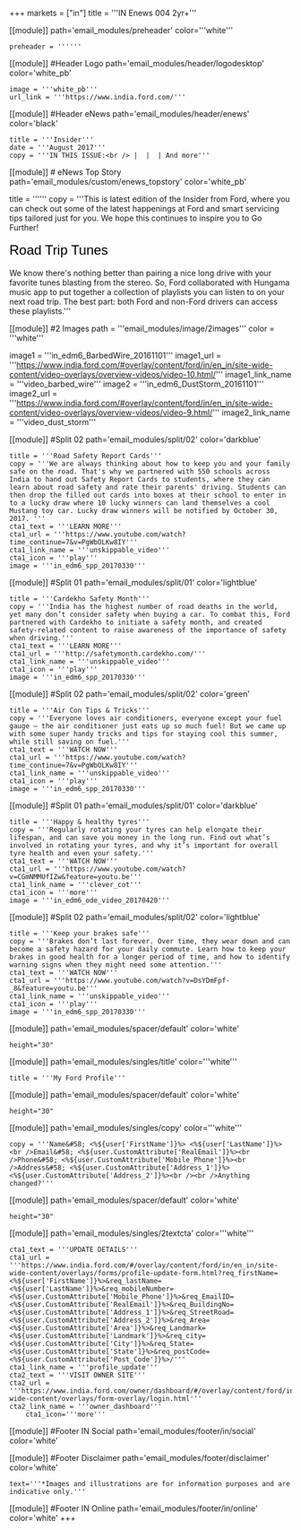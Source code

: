+++
markets = ["in"]
title = '''IN Enews 004 2yr+'''

[[module]]
path='email_modules/preheader'
color='''white'''

	preheader = ''''''

[[module]] #Header Logo
path='email_modules/header/logodesktop'
color='white_pb'

	image = '''white_pb'''
	url_link = '''https://www.india.ford.com/'''

[[module]] #Header eNews
path='email_modules/header/enews'
color='black'

	title = '''Insider'''
	date = '''August 2017'''
	copy = '''IN THIS ISSUE:<br /> |  |  | And more'''

[[module]] # eNews Top Story
path='email_modules/custom/enews_topstory'
color='white_pb'

title = ''''''
	copy = '''This is latest edition of the Insider from Ford, where you can check out some of the latest happenings at Ford and smart servicing tips tailored just for you. We hope this continues to inspire you to Go Further!<br /><br /><span style="color:#000001; font-size: 24px; font-family: 'Arial','Helvetica','Sans-Serif'; line-height: 30px; font-weight: normal; font-style: regular;">Road Trip Tunes</span><br /><br />We know there's nothing better than pairing a nice long drive with your favorite tunes blasting from the stereo. So, Ford collaborated with Hungama music app to put together a collection of playlists you can listen to on your next road trip. The best part: both Ford and non-Ford drivers can access these playlists.'''

[[module]] #2 Images
path = '''email_modules/image/2images'''
color = '''white'''

image1 = '''in_edm6_BarbedWire_20161101'''
image1_url = '''https://www.india.ford.com/#overlay/content/ford/in/en_in/site-wide-content/video-overlays/overview-videos/video-10.html/'''
image1_link_name = '''video_barbed_wire'''
image2 = '''in_edm6_DustStorm_20161101'''
image2_url = '''https://www.india.ford.com/#overlay/content/ford/in/en_in/site-wide-content/video-overlays/overview-videos/video-9.html/'''
image2_link_name = '''video_dust_storm'''

[[module]] #Split 02
path='email_modules/split/02'
color='darkblue'

	title = '''Road Safety Report Cards'''
	copy = '''We are always thinking about how to keep you and your family safe on the road. That's why we partnered with 550 schools across India to hand out Safety Report Cards to students, where they can learn about road safety and rate their parents' driving. Students can then drop the filled out cards into boxes at their school to enter in to a lucky draw where 10 lucky winners can land themselves a cool Mustang toy car. Lucky draw winners will be notified by October 30, 2017. '''
	cta1_text = '''LEARN MORE'''
	cta1_url = '''https://www.youtube.com/watch?time_continue=7&v=PgWbOLKw8IY'''
	cta1_link_name = '''unskippable_video'''
	cta1_icon = '''play'''
	image = '''in_edm6_spp_20170330'''
    
[[module]] #Split 01
path='email_modules/split/01'
color='lightblue'

	title = '''Cardekho Safety Month'''
	copy = '''India has the highest number of road deaths in the world, yet many don’t consider safety when buying a car. To combat this, Ford partnered with Cardekho to initiate a safety month, and created safety-related content to raise awareness of the importance of safety when driving.'''
	cta1_text = '''LEARN MORE'''
	cta1_url = '''http://safetymonth.cardekho.com/'''
	cta1_link_name = '''unskippable_video'''
	cta1_icon = '''play'''
	image = '''in_edm6_spp_20170330'''

[[module]] #Split 02
path='email_modules/split/02'
color='green'

	title = '''Air Con Tips & Tricks'''
	copy = '''Everyone loves air conditioners, everyone except your fuel gauge – the air conditioner just eats up so much fuel! But we came up with some super handy tricks and tips for staying cool this summer, while still saving on fuel.'''
	cta1_text = '''WATCH NOW'''
	cta1_url = '''https://www.youtube.com/watch?time_continue=7&v=PgWbOLKw8IY'''
	cta1_link_name = '''unskippable_video'''
	cta1_icon = '''play'''
	image = '''in_edm6_spp_20170330'''

[[module]] #Split 01
path='email_modules/split/01'
color='darkblue'

	title = '''Happy & healthy tyres'''
	copy = '''Regularly rotating your tyres can help elongate their lifespan, and can save you money in the long run. Find out what’s involved in rotating your tyres, and why it’s important for overall tyre health and even your safety.'''
	cta1_text = '''WATCH NOW'''
	cta1_url = '''https://www.youtube.com/watch?v=CGmNMMUfIZw&feature=youtu.be'''
	cta1_link_name = '''clever_cot'''
	cta1_icon = '''more'''
	image = '''in_edm6_ode_video_20170420'''

[[module]] #Split 02
path='email_modules/split/02'
color='lightblue'

	title = '''Keep your brakes safe'''
	copy = '''Brakes don’t last forever. Over time, they wear down and can become a safety hazard for your daily commute. Learn how to keep your brakes in good health for a longer period of time, and how to identify warning signs when they might need some attention.'''
	cta1_text = '''WATCH NOW'''
	cta1_url = '''https://www.youtube.com/watch?v=DsYDmFpf-_8&feature=youtu.be'''
	cta1_link_name = '''unskippable_video'''
	cta1_icon = '''play'''
	image = '''in_edm6_spp_20170330'''
    
[[module]]
path='email_modules/spacer/default'
color='white'

	height="30"

[[module]]
path='email_modules/singles/title'
color='''white'''

	title = '''My Ford Profile'''

[[module]]
path='email_modules/spacer/default'
color='white'

	height="30"

[[module]]
path='email_modules/singles/copy'
color='''white'''

	copy = '''Name&#58; <%${user['FirstName']}%> <%${user['LastName']}%><br />Email&#58; <%${user.CustomAttribute['RealEmail']}%><br />Phone&#58; <%${user.CustomAttribute['Mobile_Phone']}%><br />Address&#58; <%${user.CustomAttribute['Address_1']}%> <%${user.CustomAttribute['Address_2']}%><br /><br />Anything changed?'''

[[module]]
path='email_modules/spacer/default'
color='white'

	height="30"

[[module]]
path='email_modules/singles/2textcta'
color='''white'''

	cta1_text = '''UPDATE DETAILS'''
	cta1_url = '''https://www.india.ford.com/#/overlay/content/ford/in/en_in/site-wide-content/overlays/forms/profile-update-form.html?req_firstName=<%${user['FirstName']}%>&req_lastName=<%${user['LastName']}%>&req_mobileNumber=<%${user.CustomAttribute['Mobile_Phone']}%>&req_EmailID=<%${user.CustomAttribute['RealEmail']}%>&req_BuildingNo=<%${user.CustomAttribute['Address_1']}%>&req_StreetRoad=<%${user.CustomAttribute['Address_2']}%>&req_Area=<%${user.CustomAttribute['Area']}%>&req_Landmark=<%${user.CustomAttribute['Landmark']}%>&req_city=<%${user.CustomAttribute['City']}%>&req_State=<%${user.CustomAttribute['State']}%>&req_postCode=<%${user.CustomAttribute['Post_Code']}%>/'''
	cta1_link_name = '''profile_update'''
	cta2_text = '''VISIT OWNER SITE'''
	cta2_url = '''https://www.india.ford.com/owner/dashboard/#/overlay/content/ford/in/en_in/site-wide-content/overlays/form-overlay/login.html'''
	cta2_link_name = '''owner_dashboard'''
		cta1_icon='''more'''
    
[[module]] #Footer IN Social
path='email_modules/footer/in/social'
color='white'

[[module]] #Footer Disclaimer
path='email_modules/footer/disclaimer'
color='white'

	text='''*Images and illustrations are for information purposes and are indicative only.'''

[[module]] #Footer IN Online
path='email_modules/footer/in/online'
color='white'
+++